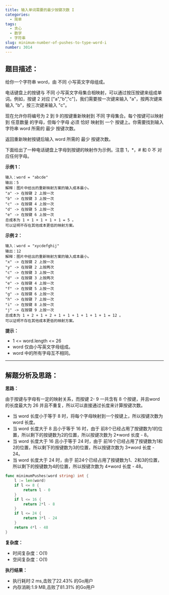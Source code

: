 ```yaml
---
title: 输入单词需要的最少按键次数 I
categories:
  - 简单
tags:
  - 贪心
  - 数学
  - 字符串
slug: minimum-number-of-pushes-to-type-word-i
number: 3014
---
```


## 题目描述：

给你一个字符串 word，由 不同 小写英文字母组成。

电话键盘上的按键与 不同 小写英文字母集合相映射，可以通过按压按键来组成单词。例如，按键 2 对应 ["a","b","c"]，我们需要按一次键来输入 "a"，按两次键来输入 "b"，按三次键来输入 "c"。

现在允许你将编号为 2 到 9 的按键重新映射到 不同 字母集合。每个按键可以映射到 任意数量 的字母，但每个字母 必须 恰好 映射到 一个 按键上。你需要找到输入字符串 word 所需的 最少 按键次数。

返回重新映射按键后输入 word 所需的 最少 按键次数。

下面给出了一种电话键盘上字母到按键的映射作为示例。注意 1，*，# 和 0 不 对应任何字母。

**示例 1：**
```
输入：word = "abcde"
输出：5
解释：图片中给出的重新映射方案的输入成本最小。
"a" -> 在按键 2 上按一次
"b" -> 在按键 3 上按一次
"c" -> 在按键 4 上按一次
"d" -> 在按键 5 上按一次
"e" -> 在按键 6 上按一次
总成本为 1 + 1 + 1 + 1 + 1 = 5 。
可以证明不存在其他成本更低的映射方案。
```

**示例 2：**
```
输入：word = "xycdefghij"
输出：12
解释：图片中给出的重新映射方案的输入成本最小。
"x" -> 在按键 2 上按一次
"y" -> 在按键 2 上按两次
"c" -> 在按键 3 上按一次
"d" -> 在按键 3 上按两次
"e" -> 在按键 4 上按一次
"f" -> 在按键 5 上按一次
"g" -> 在按键 6 上按一次
"h" -> 在按键 7 上按一次
"i" -> 在按键 8 上按一次
"j" -> 在按键 9 上按一次
总成本为 1 + 2 + 1 + 2 + 1 + 1 + 1 + 1 + 1 + 1 = 12 。
可以证明不存在其他成本更低的映射方案。
```

**提示：**
- 1 <= word.length <= 26
- word 仅由小写英文字母组成。
- word 中的所有字母互不相同。

---
## 解题分析及思路：

**思路：**

由于按键与字母有一定的映射关系，而按键 2- 9 一共含有 8 个按键，并且word的长度最大为 26 并且不重复，所以可以直接通过长度来计算按键次数。

- 当 word 长度小于等于 8 时，将每个字母映射到一个按键上，所以按键次数为 word 长度。
- 当 word 长度大于 8 且小于等于 16 时，由于 前8个已经占用了按键数为1的位置，所以剩下的按键数为2的位置，所以按键次数为 2*word 长度 - 8。
- 当 word 长度大于 16 且小于等于 24 时，由于 前16个已经占用了按键数为1和2的位置，所以剩下的按键数为3的位置，所以按键次数为 3*word 长度 - 24。
- 当 word 长度大于 24 时，由于 前24个已经占用了按键数为1、2和3的位置，所以剩下的按键数为4的位置，所以按键次数为 4*word 长度 - 48。

```go
func minimumPushes(word string) int {
	l := len(word)
	if l <= 8 {
		return l - 0
	}
	if l <= 16 {
		return 2*l - 8
	}
	if l <= 24 {
		return 3*l - 24
	}
	return 4*l - 48
}
```

**复杂度：**

- 时间复杂度：O(1)
- 空间复杂度：O(1)

**执行结果：**

- 执行耗时:2 ms,击败了22.43% 的Go用户
- 内存消耗:1.9 MB,击败了81.31% 的Go用户

